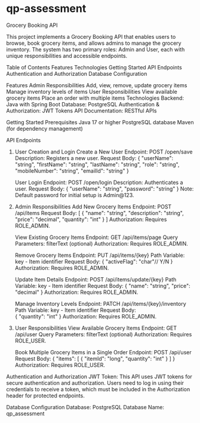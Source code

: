 # qp-assessment
Grocery Booking API

This project implements a Grocery Booking API that enables users to browse, book grocery items, and allows admins to manage the grocery inventory. The system has two primary roles: Admin and User, each with unique responsibilities and accessible endpoints.

Table of Contents
	Features
	Technologies
	Getting Started
	API Endpoints
	Authentication and Authorization
	Database Configuration
	
Features
	Admin Responsibilities
		Add, view, remove, update grocery items
		Manage inventory levels of items
	User Responsibilities
		View available grocery items
		Place an order with multiple items
	Technologies
		Backend: Java with Spring Boot
		Database: PostgreSQL
		Authentication & Authorization: JWT Tokens
		API Documentation: RESTful APIs
		
Getting Started
Prerequisites
	Java 17 or higher
	PostgreSQL database
	Maven (for dependency management)
	
API Endpoints
1. User Creation and Login
	Create a New User
		Endpoint: POST /open/save
		Description: Registers a new user.
		Request Body: 
		{
		  "userName": "string",
		  "firstName": "string",
		  "lastName": "string",
		  "role": "string",
		  "mobileNumber": "string",
		  "emailId": "string"
		}

	User Login
		Endpoint: POST /open/login
		Description: Authenticates a user.
		Request Body:
		{
		  "userName": "string",
		  "password": "string"
		}
	Note: Default password for initial setup is Admin@123.
		
2. Admin Responsibilities
	Add New Grocery Items
		Endpoint: POST /api/items
		Request Body:
		[
		  {
			"name": "string",
			"description": "string",
			"price": "decimal",
			"quantity": "int"
		  }
		]
		Authorization: Requires ROLE_ADMIN.	

	View Existing Grocery Items
		Endpoint: GET /api/items/page
		Query Parameters: filterText (optional)
		Authorization: Requires ROLE_ADMIN.
		
	Remove Grocery Items
		Endpoint: PUT /api/items/{key}
		Path Variable: key - Item identifier
		Request Body:
		{
		  "activeFlag": "char"// Y/N
		}
		Authorization: Requires ROLE_ADMIN.
		
	Update Item Details
		Endpoint: POST /api/items/update/{key}
		Path Variable: key - Item identifier
		Request Body:
		{
		  "name": "string",
		  "price": "decimal"
		}
		Authorization: Requires ROLE_ADMIN.
		
		
	Manage Inventory Levels
		Endpoint: PATCH /api/items/{key}/inventory
		Path Variable: key - Item identifier
		Request Body:		
		{
		  "quantity": "int"
		}
		Authorization: Requires ROLE_ADMIN.
		
3. User Responsibilities
	View Available Grocery Items
		Endpoint: GET /api/user
		Query Parameters: filterText (optional)
		Authorization: Requires ROLE_USER.

	Book Multiple Grocery Items in a Single Order
		Endpoint: POST /api/user
		Request Body:
		{
		  "items": [
			{
			  "itemId": "long",
			  "quantity": "int"
			}
		  ]
		}
		Authorization: Requires ROLE_USER.
		
		
Authentication and Authorization
	JWT Token: This API uses JWT tokens for secure authentication and authorization. Users need to log in using their credentials to receive a token, which must be included in the Authorization header for protected endpoints.
	
Database Configuration
	Database: PostgreSQL
	Database Name: qp_assessment
